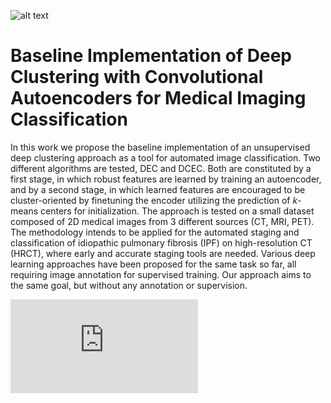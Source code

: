 ![alt text](https://github.com/fquaren/Deep-Clustering-with-Convolutional-Autoencoders/blob/master/dataset.svg?raw=true)

# Baseline Implementation of Deep Clustering with Convolutional Autoencoders for Medical Imaging Classification

In this work we propose the baseline implementation of an unsupervised deep clustering approach as a tool for automated image classification. Two different algorithms are tested, DEC and DCEC. Both are constituted by a first stage, in which robust features are learned by training an autoencoder, and by a second stage, in which learned features are encouraged to be cluster-oriented by finetuning the encoder utilizing the prediction of $k$-means centers for initialization. The approach is tested on a small dataset composed of 2D medical images from 3 different sources (CT, MRI, PET). The methodology intends to be applied for the automated staging and classification of idiopathic pulmonary fibrosis (IPF) on high-resolution CT (HRCT), where early and accurate staging tools are needed. Various deep learning approaches have been proposed for the same task so far, all requiring image annotation for supervised training. Our approach aims to the same goal, but without any annotation or supervision.

![alt text](https://github.com/fquaren/Deep-Clustering-with-Convolutional-Autoencoders/blob/master/plot-nn/my_project/DCEC.pdf)
